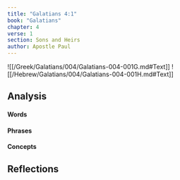 ```yaml
---
title: "Galatians 4:1"
book: "Galatians"
chapter: 4
verse: 1
section: Sons and Heirs
author: Apostle Paul
---
```

![[/Greek/Galatians/004/Galatians-004-001G.md#Text]]
![[/Hebrew/Galatians/004/Galatians-004-001H.md#Text]]

## Analysis

#### Words

#### Phrases

#### Concepts

## Reflections
